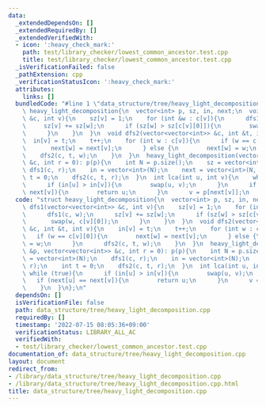 ```yaml
---
data:
  _extendedDependsOn: []
  _extendedRequiredBy: []
  _extendedVerifiedWith:
  - icon: ':heavy_check_mark:'
    path: test/library_checker/lowest_common_ancestor.test.cpp
    title: test/library_checker/lowest_common_ancestor.test.cpp
  _isVerificationFailed: false
  _pathExtension: cpp
  _verificationStatusIcon: ':heavy_check_mark:'
  attributes:
    links: []
  bundledCode: "#line 1 \"data_structure/tree/heavy_light_decomposition.cpp\"\nstruct\
    \ heavy_light_decomposition{\n  vector<int> p, sz, in, next;\n  void dfs1(vector<vector<int>>\
    \ &c, int v){\n    sz[v] = 1;\n    for (int &w : c[v]){\n      dfs1(c, w);\n \
    \     sz[v] += sz[w];\n      if (sz[w] > sz[c[v][0]]){\n        swap(w, c[v][0]);\n\
    \      }\n    }\n  }\n  void dfs2(vector<vector<int>> &c, int &t, int v){\n  \
    \  in[v] = t;\n    t++;\n    for (int w : c[v]){\n      if (w == c[v][0]){\n \
    \       next[w] = next[v];\n      } else {\n        next[w] = w;\n      }\n  \
    \    dfs2(c, t, w);\n    }\n  }\n  heavy_light_decomposition(vector<int> &p, vector<vector<int>>\
    \ &c, int r = 0): p(p){\n    int N = p.size();\n    sz = vector<int>(N);\n   \
    \ dfs1(c, r);\n    in = vector<int>(N);\n    next = vector<int>(N, r);\n    int\
    \ t = 0;\n    dfs2(c, t, r);\n  }\n  int lca(int u, int v){\n    while (true){\n\
    \      if (in[u] > in[v]){\n        swap(u, v);\n      }\n      if (next[u] ==\
    \ next[v]){\n        return u;\n      }\n      v = p[next[v]];\n    }\n  }\n};\n"
  code: "struct heavy_light_decomposition{\n  vector<int> p, sz, in, next;\n  void\
    \ dfs1(vector<vector<int>> &c, int v){\n    sz[v] = 1;\n    for (int &w : c[v]){\n\
    \      dfs1(c, w);\n      sz[v] += sz[w];\n      if (sz[w] > sz[c[v][0]]){\n \
    \       swap(w, c[v][0]);\n      }\n    }\n  }\n  void dfs2(vector<vector<int>>\
    \ &c, int &t, int v){\n    in[v] = t;\n    t++;\n    for (int w : c[v]){\n   \
    \   if (w == c[v][0]){\n        next[w] = next[v];\n      } else {\n        next[w]\
    \ = w;\n      }\n      dfs2(c, t, w);\n    }\n  }\n  heavy_light_decomposition(vector<int>\
    \ &p, vector<vector<int>> &c, int r = 0): p(p){\n    int N = p.size();\n    sz\
    \ = vector<int>(N);\n    dfs1(c, r);\n    in = vector<int>(N);\n    next = vector<int>(N,\
    \ r);\n    int t = 0;\n    dfs2(c, t, r);\n  }\n  int lca(int u, int v){\n   \
    \ while (true){\n      if (in[u] > in[v]){\n        swap(u, v);\n      }\n   \
    \   if (next[u] == next[v]){\n        return u;\n      }\n      v = p[next[v]];\n\
    \    }\n  }\n};\n"
  dependsOn: []
  isVerificationFile: false
  path: data_structure/tree/heavy_light_decomposition.cpp
  requiredBy: []
  timestamp: '2022-07-15 08:05:36+09:00'
  verificationStatus: LIBRARY_ALL_AC
  verifiedWith:
  - test/library_checker/lowest_common_ancestor.test.cpp
documentation_of: data_structure/tree/heavy_light_decomposition.cpp
layout: document
redirect_from:
- /library/data_structure/tree/heavy_light_decomposition.cpp
- /library/data_structure/tree/heavy_light_decomposition.cpp.html
title: data_structure/tree/heavy_light_decomposition.cpp
---
```


